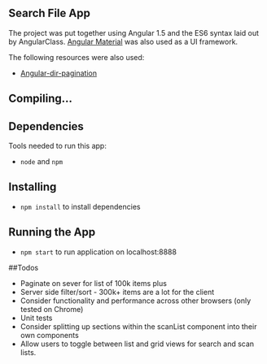 ## Search File App

The project was put together using Angular 1.5 and the ES6 syntax laid out by AngularClass. [Angular Material](https://material.angularjs.org/latest/) was also used as a UI framework.

The following resources were also used:

  - [Angular-dir-pagination](https://github.com/michaelbromley/angularUtils/tree/master/src/directives/pagination)

## Compiling...

## Dependencies
Tools needed to run this app:
* `node` and `npm`

## Installing
* `npm install` to install dependencies

## Running the App
* `npm start` to run application on localhost:8888

##Todos
* Paginate on sever for list of 100k items plus
* Server side filter/sort - 300k+ items are a lot for the client
* Consider functionality and performance across other browsers (only tested on Chrome)
* Unit tests
* Consider splitting up sections within the scanList component into their own components
* Allow users to toggle between list and grid views for search and scan lists.
